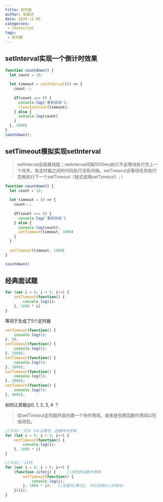 ```yaml
---
title: 定时器
author: 张福浩
date: 2020-11-06
categories:
 - Javascript
tags:
 - 定时器
---
```


## setInterval实现一个倒计时效果

```js
function countdown() {
  let count = 10;
  
  let timeout = setInterval(() => {
    count--;
    
    if(count === 0) {
      console.log('重新获取');
      clearInterval(timeout);
    } else {
      console.log(count)
    }
  }, 1000)
}
countdown();
```

## setTimeout模拟实现setInterval 

> setInterval会阻塞线程；setInterval间隔1000ms执行不会等待执行完上一个任务，各定时器之间的代码执行没有间隔。setTimeout会等待任务执行完再执行下一个setTimeout（链式调用setTimeout）;
i
```js
function countdown() {
  let count = 10;
  
  let timeout = () => {
  	count--;
    
    if(count === 0) {
      console.log('重新获取')
    } else {
      console.log(count);
      setTimeout(timeout, 1000)
    }
  }
  
  setTimeout(timeout, 1000)
}

countdown()
```

## 经典面试题

```js
for (var i = 0; i < 5; i++) {
    setTimeout(function() {
        console.log(i);
    }, 1000 * i)
}
```

等同于生成了5个定时器 

```js
setTimeout(function() {
    console.log(5);
}, 0);
setTimeout(function() {
    console.log(5);
}, 1000);
setTimeout(function() {
    console.log(5);
}, 2000);
setTimeout(function() {
    console.log(5);
}, 3000);
setTimeout(function() {
    console.log(5);
}, 4000);
```

如何让其输出0, 1, 2, 3, 4 ？
> 给setTimeout定时器外层创建一个块作用域，或者是创建函数作用域以形成闭包。

```js
//方法一：ES6 let关键字，创建块作用域
for (let i = 0; i < 5; i++) {
    setTimeout(function() {
        console.log(i);
    }, 1000 * i)
}

//方法二：IIFE
for (var i = 0; i < 5; i++) {
    (function iife(j) {     //闭包的函数作用域
        setTimeout(function() {
            console.log(j);
        }, 1000 * i);   //这里将i换为j, 可以证明以上的想法。
    })(i);
}
```
